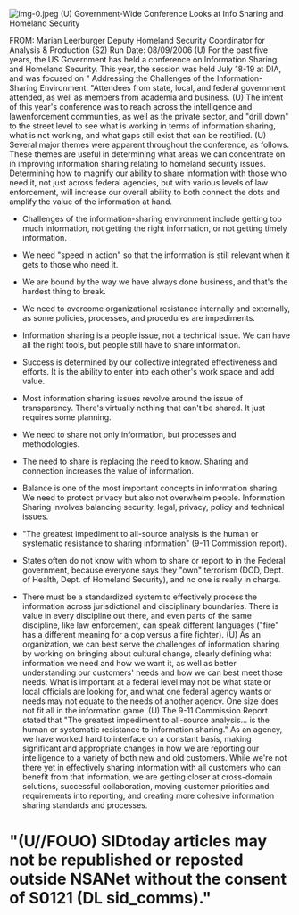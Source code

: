 ![img-0.jpeg](img-0.jpeg)
(U) Government-Wide Conference Looks at Info Sharing and Homeland Security

FROM: Marian Leerburger
Deputy Homeland Security Coordinator for Analysis \& Production (S2)
Run Date: 08/09/2006
(U) For the past five years, the US Government has held a conference on Information Sharing and Homeland Security. This year, the session was held July 18-19 at DIA, and was focused on " Addressing the Challenges of the Information-Sharing Environment. "Attendees from state, local, and federal government attended, as well as members from academia and business.
(U) The intent of this year's conference was to reach across the intelligence and lawenforcement communities, as well as the private sector, and "drill down" to the street level to see what is working in terms of information sharing, what is not working, and what gaps still exist that can be rectified.
(U) Several major themes were apparent throughout the conference, as follows. These themes are useful in determining what areas we can concentrate on in improving information sharing relating to homeland security issues. Determining how to magnify our ability to share information with those who need it, not just across federal agencies, but with various levels of law enforcement, will increase our overall ability to both connect the dots and amplify the value of the information at hand.

- Challenges of the information-sharing environment include getting too much information, not getting the right information, or not getting timely information.
- We need "speed in action" so that the information is still relevant when it gets to those who need it.
- We are bound by the way we have always done business, and that's the hardest thing to break.
- We need to overcome organizational resistance internally and externally, as some policies, processes, and procedures are impediments.
- Information sharing is a people issue, not a technical issue. We can have all the right tools, but people still have to share information.
- Success is determined by our collective integrated effectiveness and efforts. It is the ability to enter into each other's work space and add value.
- Most information sharing issues revolve around the issue of transparency. There's virtually nothing that can't be shared. It just requires some planning.
- We need to share not only information, but processes and methodologies.
- The need to share is replacing the need to know. Sharing and connection increases the value of information.
- Balance is one of the most important concepts in information sharing. We need to protect privacy but also not overwhelm people. Information Sharing involves balancing security, legal, privacy, policy and technical issues.
- "The greatest impediment to all-source analysis is the human or systematic resistance to sharing information" (9-11 Commission report).
- States often do not know with whom to share or report to in the Federal government, because everyone says they "own" terrorism (DOD, Dept. of Health, Dept. of Homeland
Security), and no one is really in charge.

- There must be a standardized system to effectively process the information across jurisdictional and disciplinary boundaries. There is value in every discipline out there, and even parts of the same discipline, like law enforcement, can speak different languages ("fire" has a different meaning for a cop versus a fire fighter).
(U) As an organization, we can best serve the challenges of information sharing by working on bringing about cultural change, clearly defining what information we need and how we want it, as well as better understanding our customers' needs and how we can best meet those needs. What is important at a federal level may not be what state or local officials are looking for, and what one federal agency wants or needs may not equate to the needs of another agency. One size does not fit all in the information game.
(U) The 9-11 Commission Report stated that "The greatest impediment to all-source analysis... is the human or systematic resistance to information sharing." As an agency, we have worked hard to interface on a constant basis, making significant and appropriate changes in how we are reporting our intelligence to a variety of both new and old customers. While we're not there yet in effectively sharing information with all customers who can benefit from that information, we are getting closer at cross-domain solutions, successful collaboration, moving customer priorities and requirements into reporting, and creating more cohesive information sharing standards and processes.


# "(U//FOUO) SIDtoday articles may not be republished or reposted outside NSANet without the consent of S0121 (DL sid_comms)."
